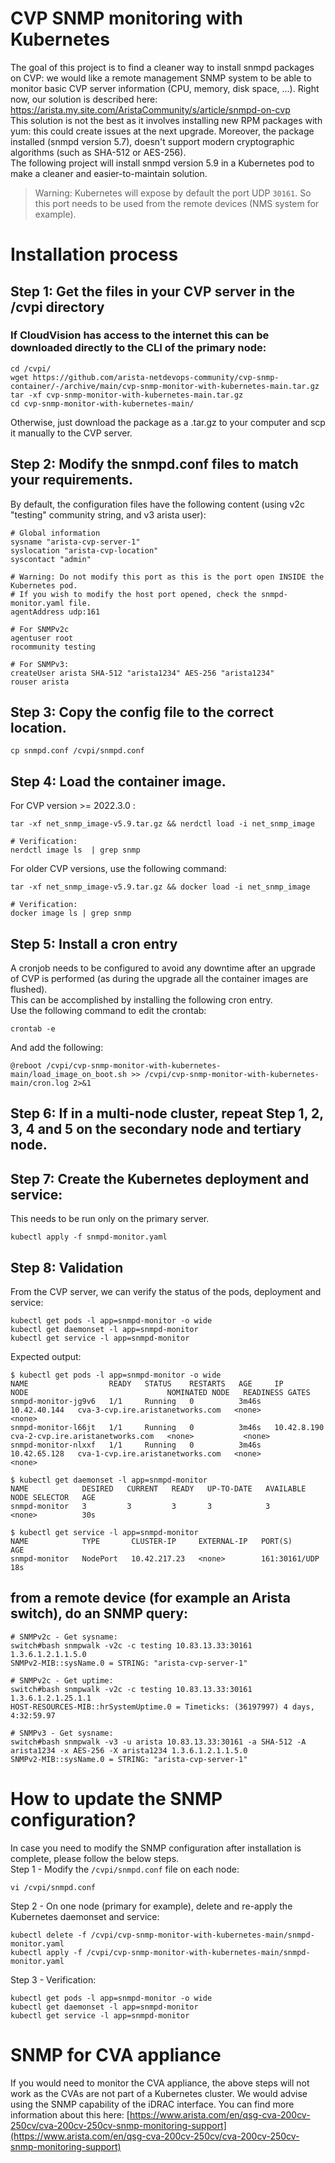 # CVP SNMP monitoring with Kubernetes

The goal of this project is to find a cleaner way to install snmpd packages on CVP: we would like a remote management SNMP system to be able to monitor basic CVP server information (CPU, memory, disk space, ...).
Right now, our solution is described here: https://arista.my.site.com/AristaCommunity/s/article/snmpd-on-cvp  
This solution is not the best as it involves installing new RPM packages with yum: this could create issues at the next upgrade.
Moreover, the package installed (snmpd version 5.7), doesn't support modern cryptographic algorithms (such as SHA-512 or AES-256).   
The following project will install snmpd version 5.9 in a Kubernetes pod to make a cleaner and easier-to-maintain solution. 

> Warning: Kubernetes will expose by default the port UDP `30161`. So this port needs to be used from the remote devices (NMS system for example).

# Installation process

## Step 1: Get the files in your CVP server in the /cvpi directory

### If CloudVision has access to the internet this can be downloaded directly to the CLI of the primary node:

```shell
cd /cvpi/
wget https://github.com/arista-netdevops-community/cvp-snmp-container/-/archive/main/cvp-snmp-monitor-with-kubernetes-main.tar.gz
tar -xf cvp-snmp-monitor-with-kubernetes-main.tar.gz
cd cvp-snmp-monitor-with-kubernetes-main/
```

Otherwise, just download the package as a .tar.gz to your computer and scp it manually to the CVP server.  

## Step 2: Modify the snmpd.conf files to match your requirements.  

By default, the configuration files have the following content (using v2c "testing" community string, and v3 arista user): 

```text
# Global information
sysname "arista-cvp-server-1"
syslocation "arista-cvp-location"
syscontact "admin"

# Warning: Do not modify this port as this is the port open INSIDE the Kubernetes pod. 
# If you wish to modify the host port opened, check the snmpd-monitor.yaml file.
agentAddress udp:161

# For SNMPv2c
agentuser root
rocommunity testing

# For SNMPv3:
createUser arista SHA-512 "arista1234" AES-256 "arista1234"
rouser arista
```

## Step 3: Copy the config file to the correct location.

```shell
cp snmpd.conf /cvpi/snmpd.conf
```

## Step 4: Load the container image.

For CVP version >= 2022.3.0 :

```shell
tar -xf net_snmp_image-v5.9.tar.gz && nerdctl load -i net_snmp_image 

# Verification: 
nerdctl image ls  | grep snmp
```

For older CVP versions, use the following command:

```shell
tar -xf net_snmp_image-v5.9.tar.gz && docker load -i net_snmp_image

# Verification:
docker image ls | grep snmp
```

## Step 5: Install a cron entry
A cronjob needs to be configured to avoid any downtime after an upgrade of CVP is performed (as during the upgrade all the container images are flushed).  
This can be accomplished by installing the following cron entry.  
Use the following command to edit the crontab:

```shell
crontab -e
```

And add the following:

```shell
@reboot /cvpi/cvp-snmp-monitor-with-kubernetes-main/load_image_on_boot.sh >> /cvpi/cvp-snmp-monitor-with-kubernetes-main/cron.log 2>&1
```

## Step 6: If in a multi-node cluster, repeat Step 1, 2, 3, 4 and 5 on the secondary node and tertiary node.

## Step 7: Create the Kubernetes deployment and service: 

This needs to be run only on the primary server.

```shell
kubectl apply -f snmpd-monitor.yaml
```



## Step 8: Validation
From the CVP server, we can verify the status of the pods, deployment and service:

```shell
kubectl get pods -l app=snmpd-monitor -o wide 
kubectl get daemonset -l app=snmpd-monitor
kubectl get service -l app=snmpd-monitor
```

Expected output:

```shell
$ kubectl get pods -l app=snmpd-monitor -o wide 
NAME                  READY   STATUS    RESTARTS   AGE     IP             NODE                               NOMINATED NODE   READINESS GATES
snmpd-monitor-jg9v6   1/1     Running   0          3m46s   10.42.40.144   cva-3-cvp.ire.aristanetworks.com   <none>           <none>
snmpd-monitor-l66jt   1/1     Running   0          3m46s   10.42.8.190    cva-2-cvp.ire.aristanetworks.com   <none>           <none>
snmpd-monitor-nlxxf   1/1     Running   0          3m46s   10.42.65.128   cva-1-cvp.ire.aristanetworks.com   <none>           <none>

$ kubectl get daemonset -l app=snmpd-monitor
NAME            DESIRED   CURRENT   READY   UP-TO-DATE   AVAILABLE   NODE SELECTOR   AGE
snmpd-monitor   3         3         3       3            3           <none>          30s

$ kubectl get service -l app=snmpd-monitor
NAME            TYPE       CLUSTER-IP     EXTERNAL-IP   PORT(S)         AGE
snmpd-monitor   NodePort   10.42.217.23   <none>        161:30161/UDP   18s
```

## from a remote device (for example an Arista switch), do an SNMP query:

```shell
# SNMPv2c - Get sysname:
switch#bash snmpwalk -v2c -c testing 10.83.13.33:30161 1.3.6.1.2.1.1.5.0
SNMPv2-MIB::sysName.0 = STRING: "arista-cvp-server-1"

# SNMPv2c - Get uptime:
switch#bash snmpwalk -v2c -c testing 10.83.13.33:30161 1.3.6.1.2.1.25.1.1
HOST-RESOURCES-MIB::hrSystemUptime.0 = Timeticks: (36197997) 4 days, 4:32:59.97

# SNMPv3 - Get sysname: 
switch#bash snmpwalk -v3 -u arista 10.83.13.33:30161 -a SHA-512 -A arista1234 -x AES-256 -X arista1234 1.3.6.1.2.1.1.5.0
SNMPv2-MIB::sysName.0 = STRING: "arista-cvp-server-1"

```

# How to update the SNMP configuration?

In case you need to modify the SNMP configuration after installation is complete, please follow the below steps.   
Step 1 - Modify the `/cvpi/snmpd.conf` file on each node:

```shell
vi /cvpi/snmpd.conf
```

Step 2 - On one node (primary for example), delete and re-apply the Kubernetes daemonset and service:

```shell
kubectl delete -f /cvpi/cvp-snmp-monitor-with-kubernetes-main/snmpd-monitor.yaml
kubectl apply -f /cvpi/cvp-snmp-monitor-with-kubernetes-main/snmpd-monitor.yaml
```

Step 3 - Verification:

```shell
kubectl get pods -l app=snmpd-monitor -o wide 
kubectl get daemonset -l app=snmpd-monitor
kubectl get service -l app=snmpd-monitor
```

# SNMP for CVA appliance

If you would need to monitor the CVA appliance, the above steps will not work as the CVAs are not part of a Kubernetes cluster.
We would advise using the SNMP capability of the iDRAC interface. 
You can find more information about this here: 
[https://www.arista.com/en/qsg-cva-200cv-250cv/cva-200cv-250cv-snmp-monitoring-support](https://www.arista.com/en/qsg-cva-200cv-250cv/cva-200cv-250cv-snmp-monitoring-support)
